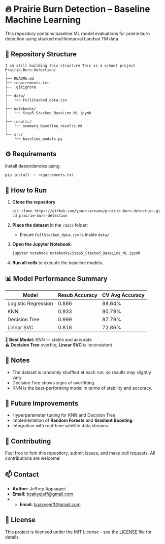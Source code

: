 # 🔥 Prairie Burn Detection – Baseline Machine Learning

This repository contains baseline ML model evaluations for prairie burn detection using stacked multitemporal Landsat TM data.

## 📁 Repository Structure

```
I am still building this structure This is a school project 
Prairie-Burn-Detection/
│
├── README.md
├── requirements.txt
├── .gitignore
│
├── data/
│   └── FullStacked_data.csv
│
├── notebooks/
│   └── Step5_Stacked_BaseLine_ML.ipynb
│
├── results/
│   └── summary_baseline_results.md
│
└── src/
    └── baseline_models.py
``` 

## ⚙️ Requirements

Install dependencies using:

```bash
pip install -r requirements.txt
```

## 🚀 How to Run

1. **Clone the repository**

    ```bash
    git clone https://github.com/yourusername/prairie-burn-detection.git
    cd prairie-burn-detection
    ```

2. **Place the dataset** in the `/data` folder:

    - Ensure `FullStacked_data.csv` is inside `data/`

3. **Open the Jupyter Notebook**:

    ```bash
    jupyter notebook notebooks/Step5_Stacked_BaseLine_ML.ipynb
    ```

4. **Run all cells** to execute the baseline models.


## 📊 Model Performance Summary

| Model              | Resub Accuracy | CV Avg Accuracy |
|---------------------|----------------|-----------------|
| Logistic Regression | 0.886          | 88.64%          |
| KNN                | 0.933          | 90.79%          |
| Decision Tree      | 0.999          | 87.79%          |
| Linear SVC         | 0.818          | 72.86%          |

📌 **Best Model:** KNN — stable and accurate  
⚠️ **Decision Tree** overfits; **Linear SVC** is inconsistent


## 📝 Notes

- The dataset is randomly shuffled at each run, so results may slightly vary.
- Decision Tree shows signs of overfitting.
- KNN is the best-performing model in terms of stability and accuracy.


## 📌 Future Improvements

- Hyperparameter tuning for KNN and Decision Tree.
- Implementation of **Random Forests** and **Gradient Boosting**.
- Integration with real-time satellite data streams.


## 🙌 Contributing

Feel free to fork this repository, submit issues, and make pull requests. All contributions are welcome!


## 📫 Contact

- **Author:** Jeffrey Appiagyei
- **Email:** [boakyejeff@gmail.com](mailto:boakyejeff@gmail.com)
- - **Email:** [boakyejeff@gmail.com](mailto:boakyejeff@gmail.com)


## 📜 License

This project is licensed under the MIT License - see the [LICENSE](LICENSE) file for details.

